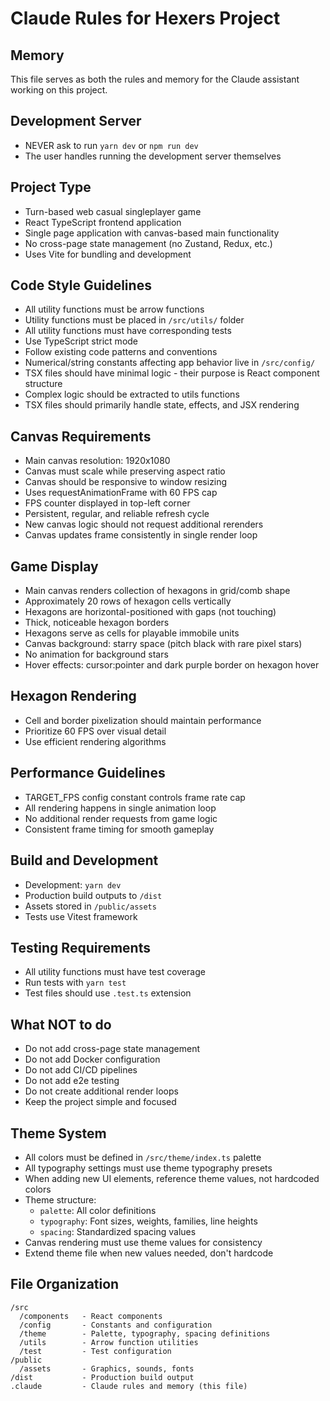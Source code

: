 # Claude Rules for Hexers Project

## Memory
This file serves as both the rules and memory for the Claude assistant working on this project.

## Development Server
- NEVER ask to run `yarn dev` or `npm run dev`
- The user handles running the development server themselves

## Project Type
- Turn-based web casual singleplayer game
- React TypeScript frontend application
- Single page application with canvas-based main functionality
- No cross-page state management (no Zustand, Redux, etc.)
- Uses Vite for bundling and development

## Code Style Guidelines
- All utility functions must be arrow functions
- Utility functions must be placed in `/src/utils/` folder
- All utility functions must have corresponding tests
- Use TypeScript strict mode
- Follow existing code patterns and conventions
- Numerical/string constants affecting app behavior live in `/src/config/`
- TSX files should have minimal logic - their purpose is React component structure
- Complex logic should be extracted to utils functions
- TSX files should primarily handle state, effects, and JSX rendering

## Canvas Requirements
- Main canvas resolution: 1920x1080
- Canvas must scale while preserving aspect ratio
- Canvas should be responsive to window resizing
- Uses requestAnimationFrame with 60 FPS cap
- FPS counter displayed in top-left corner
- Persistent, regular, and reliable refresh cycle
- New canvas logic should not request additional rerenders
- Canvas updates frame consistently in single render loop

## Game Display
- Main canvas renders collection of hexagons in grid/comb shape
- Approximately 20 rows of hexagon cells vertically
- Hexagons are horizontal-positioned with gaps (not touching)
- Thick, noticeable hexagon borders
- Hexagons serve as cells for playable immobile units
- Canvas background: starry space (pitch black with rare pixel stars)
- No animation for background stars
- Hover effects: cursor:pointer and dark purple border on hexagon hover

## Hexagon Rendering
- Cell and border pixelization should maintain performance
- Prioritize 60 FPS over visual detail
- Use efficient rendering algorithms

## Performance Guidelines
- TARGET_FPS config constant controls frame rate cap
- All rendering happens in single animation loop
- No additional render requests from game logic
- Consistent frame timing for smooth gameplay

## Build and Development
- Development: `yarn dev`
- Production build outputs to `/dist`
- Assets stored in `/public/assets`
- Tests use Vitest framework

## Testing Requirements
- All utility functions must have test coverage
- Run tests with `yarn test`
- Test files should use `.test.ts` extension

## What NOT to do
- Do not add cross-page state management
- Do not add Docker configuration
- Do not add CI/CD pipelines
- Do not add e2e testing
- Do not create additional render loops
- Keep the project simple and focused

## Theme System
- All colors must be defined in `/src/theme/index.ts` palette
- All typography settings must use theme typography presets
- When adding new UI elements, reference theme values, not hardcoded colors
- Theme structure:
  - `palette`: All color definitions
  - `typography`: Font sizes, weights, families, line heights
  - `spacing`: Standardized spacing values
- Canvas rendering must use theme values for consistency
- Extend theme file when new values needed, don't hardcode

## File Organization
```
/src
  /components   - React components
  /config       - Constants and configuration
  /theme        - Palette, typography, spacing definitions
  /utils        - Arrow function utilities
  /test         - Test configuration
/public
  /assets       - Graphics, sounds, fonts
/dist           - Production build output
.claude         - Claude rules and memory (this file)
```